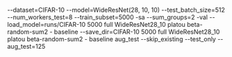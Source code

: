 --dataset=CIFAR-10 --model=WideResNet(28, 10, 10) --test_batch_size=512 --num_workers_test=8 --train_subset=5000 -sa --sum_groups=2 -val --load_model=runs/CIFAR-10 5000 full WideResNet28_10 platou beta-random-sum2 - baseline --save_dir=CIFAR-10 5000 full WideResNet28_10 platou beta-random-sum2 - baseline aug_test --skip_existing --test_only --aug_test=125